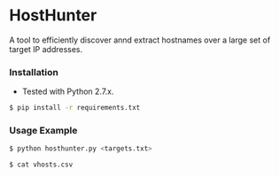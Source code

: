 HostHunter
======

A tool to efficiently discover annd extract hostnames over a large set of target IP addresses.


### Installation

* Tested with Python 2.7.x.

```bash
$ pip install -r requirements.txt
```


### Usage Example

```bash
$ python hosthunter.py <targets.txt>
```

```bash
$ cat vhosts.csv
```

